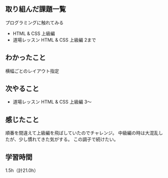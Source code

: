 ## 取り組んだ課題一覧
プログラミングに触れてみる
- HTML & CSS 上級編
- 道場レッスン HTML & CSS 上級編 2まで

## わかったこと
横幅ごとのレイアウト指定

## 次やること
- 道場レッスン HTML & CSS 上級編 3～

## 感じたこと
順番を間違えて上級編を飛ばしていたのでチャレンジ。
中級編の時は大混乱したが、少し慣れてきた気がする。
この調子で続けたい。

## 学習時間
1.5h（計21.0h）

